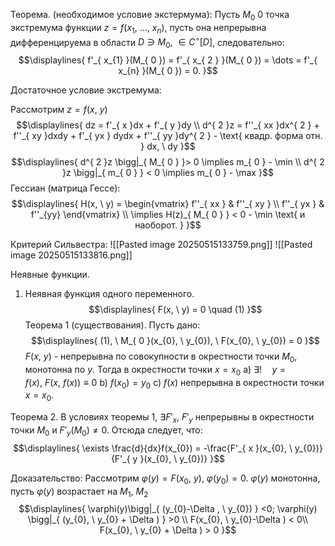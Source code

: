Теорема. (необходимое условие экстермума):
Пусть ${\displaystyle M_{ 0 }}$ 0 точка экстремума функции ${\displaystyle z = f(x_{1}, \ \dots, \ x_{n})}$, пусть она непрерывна дифференцируема в области ${\displaystyle D \ni M_{ 0 }, \  \in C^{ \circ }[D]}$, следовательно:
$$\displaylines{
f'_{ x_{1} }(M_{ 0 }) = f'_{ x_{ 2 } }(M_{ 0 }) = \dots = f'_{ x_{n} }(M_{ 0 }) = 0.
}$$


Достаточное условие экстремума:

Рассмотрим ${\displaystyle z = f(x, \ y)}$
$$\displaylines{
dz = f'_{ x }dx + f'_{ y }dy \\
d^{ 2 }z = f''_{ xx }dx^{ 2 } + f''_{ xy }dxdy + f'_{ yx } dydx + f''_{ yy }dy^{ 2 } - \text{ квадр. форма отн. } dx, \  dy
}$$
$$\displaylines{
d^{ 2 }z \bigg|_{ M_{ 0 } }> 0 \implies  m_{ 0 } - \min \\
d^{ 2 }z \bigg|_{ m_{ 0 } } < 0 \implies m_{ 0 } - \max
}$$
Гессиан (матрица Гессе):
$$\displaylines{
H(x, \  y) = \begin{vmatrix}
f''_{ xx } & f''_{ xy } \\
f''_{ yx } & f''_{yy}
\end{vmatrix} \\
\implies  H(z)_{ M_{ 0 } } < 0 - \min \text{ и наоборот. }
}$$

Критерий Сильвестра:
![[Pasted image 20250515133759.png]]
![[Pasted image 20250515133816.png]]


Неявные функции.
1. Неявная функция одного переменного.
$$\displaylines{
F(x, \  y) = 0 \quad (1)
}$$
Теорема 1 (существования).
Пусть дано:
$$\displaylines{
(1), \  M_{ 0 }(x_{0}, \  y_{0}), \  F(x_{0}, \  y_{0}) = 0
}$$
${\displaystyle F(x, \ y)}$ - непрерывна по совокупности в окрестности точки ${\displaystyle M_{ 0 }}$, монотонна по ${\displaystyle y}$. Тогда в окрестности точки ${\displaystyle x = x_{0}}$
a) ${\displaystyle \exists ! \quad y = f(x), \  F(x, \ f(x)) \equiv0}$
b) ${\displaystyle f(x_{0})= y_{0}}$
c) ${\displaystyle f(x)}$ непрерывна в окрестности точки ${\displaystyle x =x_{0}}$.

Теорема 2. 
В условиях теоремы 1, ${\displaystyle \exists F'_{ x }, \ F'_{ y }}$ непрерывны в окрестности точки ${\displaystyle M_{ 0 }}$ и ${\displaystyle F'_{ y }(M_{ 0 }) \neq 0}$. Отсюда следует, что:
$$\displaylines{
\exists \frac{d}{dx}f(x_{0}) = -\frac{F'_{ x }(x_{0}, \  y_{0})}{F'_{ y }(x_{0}, \  y_{0})}
}$$

Доказательство:
Рассмотрим ${\displaystyle \varphi(y) = F(x_{0}, \ y), \ \varphi(y_{0}) = 0}$. ${\displaystyle \varphi(y)}$ монотонна, пусть ${\displaystyle \varphi(y)}$ возрастает на ${\displaystyle M_{ 1 }, \ M_{ 2 }}$
$$\displaylines{
\varphi(y)\bigg|_{ (y_{0}-\Delta , \  y_{0}) } <0; \varphi(y) \bigg|_{ (y_{0}, \  y_{0} + \Delta ) } >0 \\
F(x_{0}, \  y_{0}-\Delta ) < 0\\
F(x_{0}, \  y_{0} + \Delta ) > 0
}$$
